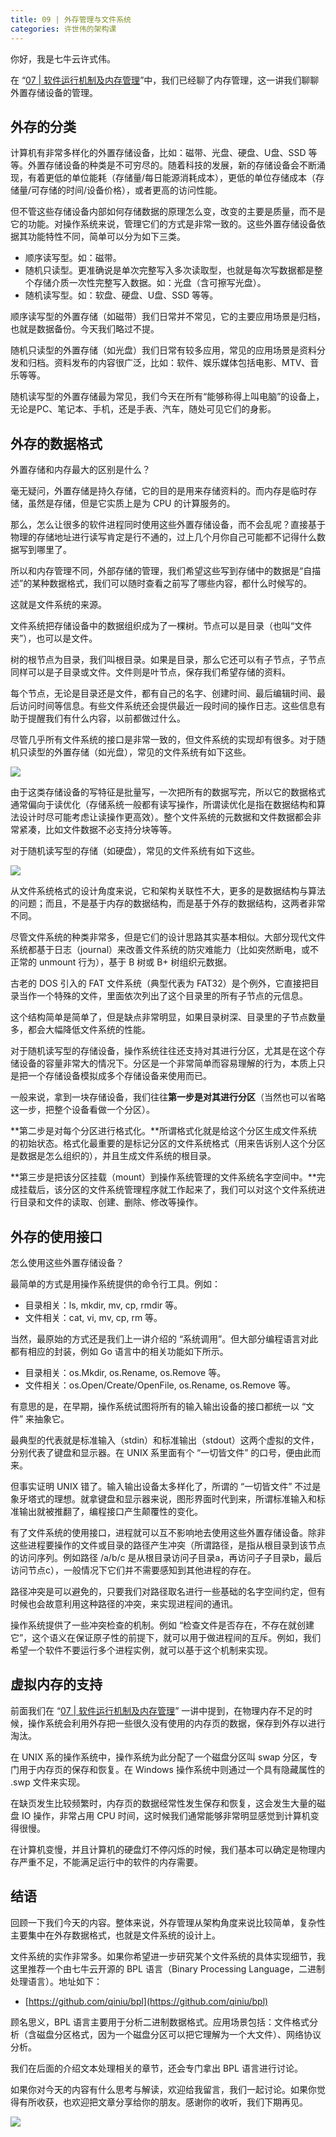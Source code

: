 ```yaml
---
title: 09 | 外存管理与文件系统
categories: 许世伟的架构课
---
```

你好，我是七牛云许式伟。

在 “[07 | 软件运行机制及内存管理](https://time.geekbang.org/column/article/93802)”中，我们已经聊了内存管理，这一讲我们聊聊外置存储设备的管理。

## 外存的分类

计算机有非常多样化的外置存储设备，比如：磁带、光盘、硬盘、U盘、SSD 等等。外置存储设备的种类是不可穷尽的。随着科技的发展，新的存储设备会不断涌现，有着更低的单位能耗（存储量/每日能源消耗成本），更低的单位存储成本（存储量/可存储的时间/设备价格），或者更高的访问性能。

但不管这些存储设备内部如何存储数据的原理怎么变，改变的主要是质量，而不是它的功能。对操作系统来说，管理它们的方式是非常一致的。这些外置存储设备依据其功能特性不同，简单可以分为如下三类。

- 顺序读写型。如：磁带。
- 随机只读型。更准确说是单次完整写入多次读取型，也就是每次写数据都是整个存储介质一次性完整写入数据。如：光盘（含可擦写光盘）。
- 随机读写型。如：软盘、硬盘、U盘、SSD 等等。

顺序读写型的外置存储（如磁带）我们日常并不常见，它的主要应用场景是归档，也就是数据备份。今天我们略过不提。

随机只读型的外置存储（如光盘）我们日常有较多应用，常见的应用场景是资料分发和归档。资料发布的内容很广泛，比如：软件、娱乐媒体包括电影、MTV、音乐等等。

随机读写型的外置存储最为常见，我们今天在所有“能够称得上叫电脑”的设备上，无论是PC、笔记本、手机，还是手表、汽车，随处可见它们的身影。

## 外存的数据格式

外置存储和内存最大的区别是什么？

毫无疑问，外置存储是持久存储，它的目的是用来存储资料的。而内存是临时存储，虽然是存储，但是它实质上是为 CPU 的计算服务的。

那么，怎么让很多的软件进程同时使用这些外置存储设备，而不会乱呢？直接基于物理的存储地址进行读写肯定是行不通的，过上几个月你自己可能都不记得什么数据写到哪里了。

所以和内存管理不同，外部存储的管理，我们希望这些写到存储中的数据是“自描述”的某种数据格式，我们可以随时查看之前写了哪些内容，都什么时候写的。

这就是文件系统的来源。

文件系统把存储设备中的数据组织成为了一棵树。节点可以是目录（也叫“文件夹”），也可以是文件。

树的根节点为目录，我们叫根目录。如果是目录，那么它还可以有子节点，子节点同样可以是子目录或文件。文件则是叶节点，保存我们希望存储的资料。

每个节点，无论是目录还是文件，都有自己的名字、创建时间、最后编辑时间、最后访问时间等信息。有些文件系统还会提供最近一段时间的操作日志。这些信息有助于提醒我们有什么内容，以前都做过什么。

尽管几乎所有文件系统的接口是非常一致的，但文件系统的实现却有很多。对于随机只读型的外置存储（如光盘），常见的文件系统有如下这些。

![](https://static001.geekbang.org/resource/image/3c/17/3cc295f0d1c92dbc8252c528d9139e17.jpg)

由于这类存储设备的写特征是批量写，一次把所有的数据写完，所以它的数据格式通常偏向于读优化（存储系统一般都有读写操作，所谓读优化是指在数据结构和算法设计时尽可能考虑让读操作更高效）。整个文件系统的元数据和文件数据都会非常紧凑，比如文件数据不必支持分块等等。

对于随机读写型的存储（如硬盘），常见的文件系统有如下这些。

![](https://static001.geekbang.org/resource/image/07/29/0795b3e4c850d2201269be0412c45c29.jpg)

从文件系统格式的设计角度来说，它和架构关联性不大，更多的是数据结构与算法的问题；而且，不是基于内存的数据结构，而是基于外存的数据结构，这两者非常不同。

尽管文件系统的种类非常多，但是它们的设计思路其实基本相似。大部分现代文件系统都基于日志（journal）来改善文件系统的防灾难能力（比如突然断电，或不正常的 unmount 行为），基于 B 树或 B+ 树组织元数据。

古老的 DOS 引入的 FAT 文件系统（典型代表为 FAT32）是个例外，它直接把目录当作一个特殊的文件，里面依次列出了这个目录里的所有子节点的元信息。

这个结构简单是简单了，但是缺点非常明显，如果目录树深、目录里的子节点数量多，都会大幅降低文件系统的性能。

对于随机读写型的存储设备，操作系统往往还支持对其进行分区，尤其是在这个存储设备的容量非常大的情况下。分区是一个非常简单而容易理解的行为，本质上只是把一个存储设备模拟成多个存储设备来使用而已。

一般来说，拿到一块存储设备，我们往往**第一步是对其进行分区**（当然也可以省略这一步，把整个设备看做一个分区）。

**第二步是对每个分区进行格式化。**所谓格式化就是给这个分区生成文件系统的初始状态。格式化最重要的是标记分区的文件系统格式（用来告诉别人这个分区是数据是怎么组织的），并且生成文件系统的根目录。

**第三步是把该分区挂载（mount）到操作系统管理的文件系统名字空间中。**完成挂载后，该分区的文件系统管理程序就工作起来了，我们可以对这个文件系统进行目录和文件的读取、创建、删除、修改等操作。

## 外存的使用接口

怎么使用这些外置存储设备？

最简单的方式是用操作系统提供的命令行工具。例如：

- 目录相关：ls, mkdir, mv, cp, rmdir 等。
- 文件相关：cat, vi, mv, cp, rm 等。

当然，最原始的方式还是我们上一讲介绍的 “系统调用”。但大部分编程语言对此都有相应的封装，例如 Go 语言中的相关功能如下所示。

- 目录相关：os.Mkdir, os.Rename, os.Remove 等。
- 文件相关：os.Open/Create/OpenFile, os.Rename, os.Remove 等。

有意思的是，在早期，操作系统试图将所有的输入输出设备的接口都统一以 “文件” 来抽象它。

最典型的代表就是标准输入（stdin）和标准输出（stdout）这两个虚拟的文件，分别代表了键盘和显示器。在 UNIX 系里面有个 “一切皆文件” 的口号，便由此而来。

但事实证明 UNIX 错了。输入输出设备太多样化了，所谓的 “一切皆文件” 不过是象牙塔式的理想。就拿键盘和显示器来说，图形界面时代到来，所谓标准输入和标准输出就被推翻了，编程接口产生颠覆性的变化。

有了文件系统的使用接口，进程就可以互不影响地去使用这些外置存储设备。除非这些进程要操作的文件或目录的路径产生冲突（所谓路径，是指从根目录到该节点的访问序列。例如路径 /a/b/c 是从根目录访问子目录a，再访问子子目录b，最后访问节点c），一般情况下它们并不需要感知到其他进程的存在。

路径冲突是可以避免的，只要我们对路径取名进行一些基础的名字空间约定，但有时候也会故意利用这种路径的冲突，来实现进程间的通讯。

操作系统提供了一些冲突检查的机制。例如 “检查文件是否存在，不存在就创建它”，这个语义在保证原子性的前提下，就可以用于做进程间的互斥。例如，我们希望一个软件不要运行多个进程实例，就可以基于这个机制来实现。

## 虚拟内存的支持

前面我们在 “[07 | 软件运行机制及内存管理](https://time.geekbang.org/column/article/93802)” 一讲中提到，在物理内存不足的时候，操作系统会利用外存把一些很久没有使用的内存页的数据，保存到外存以进行淘汰。

在 UNIX 系的操作系统中，操作系统为此分配了一个磁盘分区叫 swap 分区，专门用于内存页的保存和恢复。在 Windows 操作系统中则通过一个具有隐藏属性的 .swp 文件来实现。

在缺页发生比较频繁时，内存页的数据经常性发生保存和恢复，这会发生大量的磁盘 IO 操作，非常占用 CPU 时间，这时候我们通常能够非常明显感觉到计算机变得很慢。

在计算机变慢，并且计算机的硬盘灯不停闪烁的时候，我们基本可以确定是物理内存严重不足，不能满足运行中的软件的内存需要。

## 结语

回顾一下我们今天的内容。整体来说，外存管理从架构角度来说比较简单，复杂性主要集中在外存数据格式，也就是文件系统的设计上。

文件系统的实作非常多。如果你希望进一步研究某个文件系统的具体实现细节，我这里推荐一个由七牛云开源的 BPL 语言（Binary Processing Language，二进制处理语言）。地址如下：

- [https://github.com/qiniu/bpl](https://github.com/qiniu/bpl)

顾名思义，BPL 语言主要用于分析二进制数据格式。应用场景包括：文件格式分析（含磁盘分区格式，因为一个磁盘分区可以把它理解为一个大文件）、网络协议分析。

我们在后面的介绍文本处理相关的章节，还会专门拿出 BPL 语言进行讨论。

如果你对今天的内容有什么思考与解读，欢迎给我留言，我们一起讨论。如果你觉得有所收获，也欢迎把文章分享给你的朋友。感谢你的收听，我们下期再见。

![](https://static001.geekbang.org/resource/image/43/00/43231f3789095eb4cdb38e67ff3d7900.jpg)